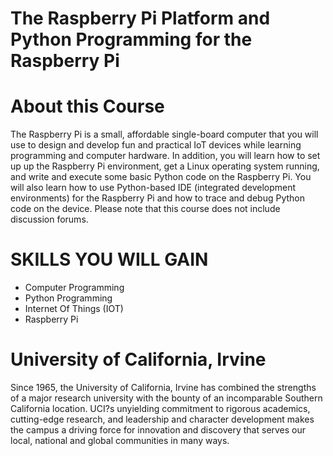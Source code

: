 # The Raspberry Pi Platform and Python Programming for the Raspberry Pi



# About this Course

The Raspberry Pi is a small, affordable single-board computer that you will use to design and develop fun and practical IoT devices while learning programming and computer hardware. In addition, you will learn how to set up up the Raspberry Pi environment, get a Linux operating system running, and write and execute some basic Python code on the Raspberry Pi. You will also learn how to use Python-based IDE (integrated development environments) for the Raspberry Pi and how to trace and debug Python code on the device. Please note that this course does not include discussion forums.

# SKILLS YOU WILL GAIN
* Computer Programming
* Python Programming
* Internet Of Things (IOT)
* Raspberry Pi
 
# University of California, Irvine
Since 1965, the University of California, Irvine has combined the strengths of a major research university with the bounty of an incomparable Southern California location. UCI?s unyielding commitment to rigorous academics, cutting-edge research, and leadership and character development makes the campus a driving force for innovation and discovery that serves our local, national and global communities in many ways.
